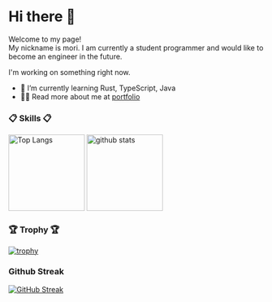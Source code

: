 # Hi there 👋

Welcome to my page!  
My nickname is mori. I am currently a student programmer and would like to become an engineer in the future. 

I'm working on something right now.  
- 🌱  I’m currently learning Rust, TypeScript, Java  
- 👨‍💻  Read more about me at [portfolio](https://moriyoshi-kasuga.github.io)


### 📋 Skills 📋
<p align="left"> 
  <img alt="Top Langs" height="150px" src="https://github-readme-stats.vercel.app/api/top-langs/?username=moriyoshi-kasuga&layout=compact&show_icons=true&theme=onedark" />
  <img alt="github stats" height="150px" src="https://github-readme-stats.vercel.app/api?username=moriyoshi-kasuga&theme=onedark&show_icons=ture" />
</p>

### 🏆 Trophy 🏆
[![trophy](https://github-profile-trophy.vercel.app/?username=moriyoshi-kasuga&theme=onedark&column=7)](https://github.com/ryo-ma/github-profile-trophy)

### Github Streak
[![GitHub Streak](http://github-readme-streak-stats.herokuapp.com?user=moriyoshi-kasuga&theme=dark&date_format=M%20j%5B%2C%20Y%5D)](https://git.io/streak-stats)
